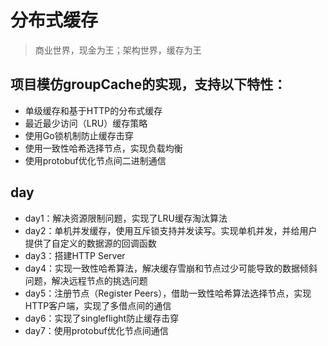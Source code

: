 # 分布式缓存

> 商业世界，现金为王；架构世界，缓存为王

## 项目模仿groupCache的实现，支持以下特性：
- 单级缓存和基于HTTP的分布式缓存
- 最近最少访问（LRU）缓存策略
- 使用Go锁机制防止缓存击穿
- 使用一致性哈希选择节点，实现负载均衡
- 使用protobuf优化节点间二进制通信

## day
- day1：解决资源限制问题，实现了LRU缓存淘汰算法
- day2：单机并发缓存，使用互斥锁支持并发读写。实现单机并发，并给用户提供了自定义的数据源的回调函数
- day3：搭建HTTP Server
- day4：实现一致性哈希算法，解决缓存雪崩和节点过少可能导致的数据倾斜问题，解决远程节点的挑选问题
- day5：注册节点（Register Peers），借助一致性哈希算法选择节点，实现HTTP客户端，实现了多借点间的通信
- day6：实现了singleflight防止缓存击穿
- day7：使用protobuf优化节点间通信